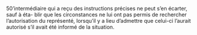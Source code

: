 50’intermédiaire qui a reçu des instructions précises ne peut s’en écarter, sauf à éta-
blir que les circonstances ne lui ont pas permis de rechercher l’autorisation du représenté,
lorsqu’il y a lieu d’admettre que celui-ci l’aurait autorisé s’il avait été informé de la situation.